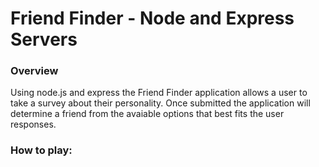 # Friend Finder - Node and Express Servers

### Overview
Using node.js and express the Friend Finder application allows a user to take a survey about their personality. Once submitted the application will determine a friend from the avaiable options that best fits the user responses. 


### How to play: 
  